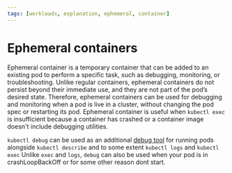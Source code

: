 ```yaml
---
tags: [workloads, explanation, ephemeral, container]
---
```


# Ephemeral containers

Ephemeral container is a temporary container that can be added to an existing pod to perform a specific task, such as debugging, monitoring, or troubleshooting.
Unlike regular containers, ephemeral containers do not persist beyond their immediate use, and they are not part of the pod’s desired state.
Therefore, ephemeral containers can be used for debugging and monitoring when a pod is live in a cluster, without changing the pod spec or restarting its pod.
Ephemeral container is useful when `kubectl exec` is insufficient because a container has crashed or a container image doesn't include debugging utilities.

`kubectl debug` can be used as an additional [debug tool](../how-to/debugging#kubectl-debug) for running pods alongside `kubectl describe` and to some extent `kubectl logs` and `kubectl exec`
Unlike `exec` and `logs`, `debug` can also be used when your pod is in crashLoopBackOff or for some other reason dont start.
